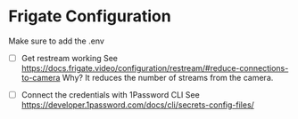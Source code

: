 # Frigate Configuration

Make sure to add the .env

- [ ] Get restream working
See https://docs.frigate.video/configuration/restream/#reduce-connections-to-camera
Why? It reduces the number of streams from the camera.

- [ ] Connect the credentials with 1Password CLI
See https://developer.1password.com/docs/cli/secrets-config-files/
